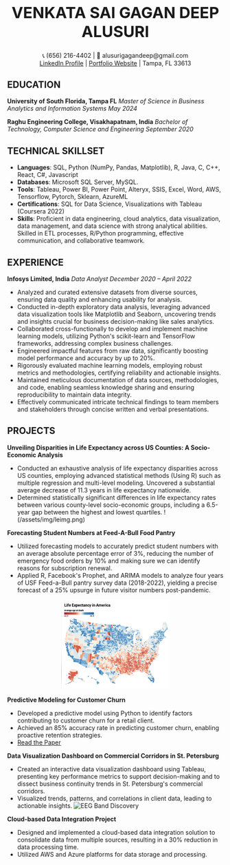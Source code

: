 <div align="center">
    <h1 style="font-size: 36px;">VENKATA SAI GAGAN DEEP ALUSURI</h1>
</div>


<div align="center">
    📞 (656) 216-4402 | 📧 alusurigagandeep@gmail.com
    <br>
    <a href="https://www.linkedin.com/in/gagandeepu562/">LinkedIn Profile</a> | <a href="https://gaganavs100.wixsite.com/gagandeepavs/">Portfolio Website</a> | Tampa, FL 33613
</div>

## EDUCATION

**University of South Florida, Tampa FL**
*Master of Science in Business Analytics and Information Systems*
*May 2024*

**Raghu Engineering College, Visakhapatnam, India**
*Bachelor of Technology, Computer Science and Engineering*
*September 2020*

## TECHNICAL SKILLSET

- **Languages**: SQL, Python (NumPy, Pandas, Matplotlib), R, Java, C, C++, React, C#, Javascript
- **Databases**: Microsoft SQL Server, MySQL.
- **Tools**: Tableau, Power BI, Power Point, Alteryx, SSIS, Excel, Word, AWS, Tensorflow, Pytorch, Sklearn, AzureML
- **Certifications**: SQL for Data Science, Visualizations with Tableau (Coursera 2022)
- **Skills**: Proficient in data engineering, cloud analytics, data visualization, data management, and data science with strong analytical abilities. Skilled in ETL processes, R/Python programming, effective communication, and collaborative teamwork.

## EXPERIENCE

**Infosys Limited, India**
*Data Analyst*
*December 2020 – April 2022*

- Analyzed and curated extensive datasets from diverse sources, ensuring data quality and enhancing usability for analysis.
- Conducted in-depth exploratory data analysis, leveraging advanced data visualization tools like Matplotlib and Seaborn, uncovering trends and insights crucial for business decision-making like sales analytics.
- Collaborated cross-functionally to develop and implement machine learning models, utilizing Python's scikit-learn and TensorFlow frameworks, addressing complex business challenges.
- Engineered impactful features from raw data, significantly boosting model performance and accuracy by up to 20%.
- Rigorously evaluated machine learning models, employing robust metrics and methodologies, certifying reliability and actionable insights.
- Maintained meticulous documentation of data sources, methodologies, and code, enabling seamless knowledge sharing and ensuring reproducibility to maintain data integrity.
- Effectively communicated intricate technical findings to team members and stakeholders through concise written and verbal presentations.

## PROJECTS

**Unveiling Disparities in Life Expectancy across US Counties: A Socio-Economic Analysis**

- Conducted an exhaustive analysis of life expectancy disparities across US counties, employing advanced statistical methods (Using R) such as multiple regression and multi-level modeling. Uncovered a substantial average decrease of 11.3 years in life expectancy nationwide.
- Determined statistically significant differences in life expectancy rates between various county-level socio-economic groups, including a 6.5-year gap between the highest and lowest quartiles.
 !(/assets/img/leimg.png)

**Forecasting Student Numbers at Feed-A-Bull Food Pantry**

- Utilized forecasting models to accurately predict student numbers with an average absolute percentage error of 3%, reducing the number of emergency food orders by 10% and making sure we can identify reasons for subscription renewal.
- Applied R, Facebook's Prophet, and ARIMA models to analyze four years of USF Feed-a-Bull pantry survey data (2018-2022), yielding a precise forecast of a 25% upsurge in future visitor numbers post-pandemic.
<div align="center">
    <img src="/assets/leimg.png" width="50%">
</div>


**Predictive Modeling for Customer Churn**

- Developed a predictive model using Python to identify factors contributing to customer churn for a retail client.
- Achieved an 85% accuracy rate in predicting customer churn, enabling proactive retention strategies.
- [Read the Paper](https://www.ijsdr.org/viewpaperforall.php?paper=IJSDR2006011)

**Data Visualization Dashboard on Commercial Corridors in St. Petersburg**

- Created an interactive data visualization dashboard using Tableau, presenting key performance metrics to support decision-making and to dissect business continuity trends in St. Petersburg's commercial corridors.
- Visualized trends, patterns, and correlations in client data, leading to actionable insights.
![EEG Band Discovery](/assets/img/eeg_band_discovery.jpeg)

**Cloud-based Data Integration Project**

- Designed and implemented a cloud-based data integration solution to consolidate data from multiple sources, resulting in a 30% reduction in data processing time.
- Utilized AWS and Azure platforms for data storage and processing.
